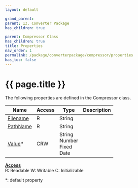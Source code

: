 ```yaml
---
layout: default

grand_parent: 
parent: 13. Converter Package
has_children: true

parent: Compressor Class
has_children: true
title: Properties
nav_order: 1
permalink: /package/converterpackage/compressor/properties
has_toc: false
---
```

# {{ page.title }}

The following properties are defined in the Compressor class.

|Name       | Access | Type   | Description |
|----------	|--------|--------|-------------|
| [Filename](/package/converterpackage/compressor/properties/filename) | R | String | |
| [PathName](/package/converterpackage/compressor/properties/pathname) | R | String | |
| [Value](/package/converterpackage/compressor/properties/value)* | CRW | String<br>Number<br>Fixed<br>Date | |

<u><b>Access</b></u><br>
R: Readable
W: Writable
C: Initializable

*: default property